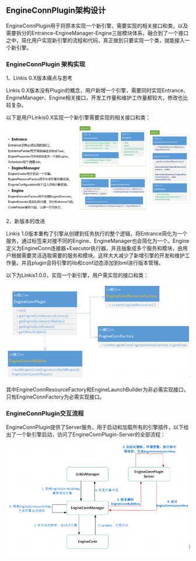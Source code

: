 EngineConnPlugin架构设计
------------------------

EngineConnPlugin用于将原本实现一个新引擎，需要实现的相关接口和类，以及需要拆分的Entrance-EngineManager-Engine三层模块体系，融合到了一个接口之中，简化用户实现新引擎的流程和代码，真正做到只要实现一个类，就能接入一个新引擎。

### EngineConnPlugin 架构实现

1、Linkis 0.X版本痛点与思考

Linkis
0.X版本没有Plugin的概念，用户新增一个引擎，需要同时实现Entrance、EngineManager、Engine相关接口，开发工作量和维护工作量都较大，修改也比较复杂。

以下是用户Linkis0.X实现一个新引擎需要实现的相关接口和类：

![](Images/相关接口和类.png)

2、新版本的改进

Linkis
1.0版本重构了引擎从创建到任务执行的整个逻辑，将Entrance简化为一个服务，通过标签来对接不同的Engine、EngineManager也会简化为一个。Engine定义为EngineConn连接器+Executor执行器，并且抽象成多个服务和模块，由用户根据需要灵活选取需要的服务和模块。这样大大减少了新增引擎的开发和维护工作量。并且plugin会将引擎的lib和conf动态添加到bml进行版本管理。

以下为Linkis1.0.0，实现一个新引擎，用户需实现的接口和类：

![](Images/1.0中用户需实现的接口和类.png)

其中EngineConnResourceFactory和EngineLaunchBuilder为非必需实现接口，只有EngineConnFactory为必需实现接口。

### EngineConnPlugin交互流程

EngineConnPlugin提供了Server服务，用于启动和加载所有的引擎插件，以下给出了一个新引擎启动，访问了EngineConnPlugin-Server的全部流程：

![](Images/交互流程.png)